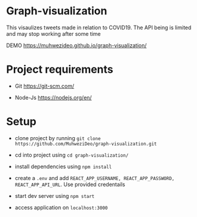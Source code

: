 # Graph-visualization

This visaulizes tweets made in relation to COVID19. The API being is limited and may stop working after some time

DEMO https://muhwezideo.github.io/graph-visualization/

# Project requirements


- Git https://git-scm.com/

- Node-Js https://nodejs.org/en/

# Setup 

- clone project by running `git clone https://github.com/MuhweziDeo/graph-visualization.git`

- cd into project using `cd graph-visualization/`

- install dependencies using `npm install`

- create a `.env` and add `REACT_APP_USERNAME, REACT_APP_PASSWORD, REACT_APP_API_URL`. Use provided credentails

- start dev server using `npm start`

- access application on `localhost:3000`
